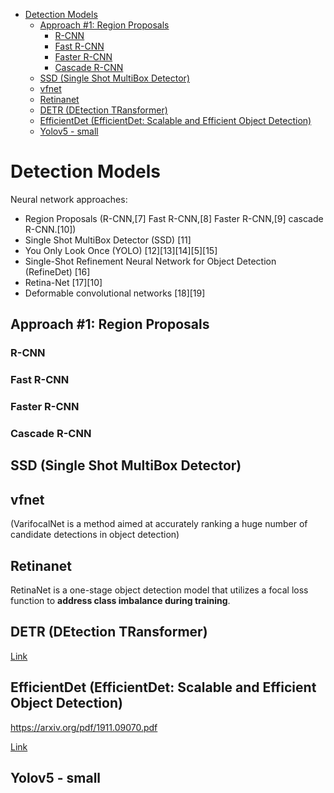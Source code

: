 <!--ts-->
   * [Detection Models](#detection-models)
      * [Approach #1: Region Proposals](#approach-1-region-proposals)
         * [R-CNN](#r-cnn)
         * [Fast R-CNN](#fast-r-cnn)
         * [Faster R-CNN](#faster-r-cnn)
         * [Cascade R-CNN](#cascade-r-cnn)
      * [SSD (Single Shot MultiBox Detector)](#ssd-single-shot-multibox-detector)
      * [vfnet](#vfnet)
      * [Retinanet](#retinanet)
      * [DETR (DEtection TRansformer)](#detr-detection-transformer)
      * [EfficientDet (EfficientDet: Scalable and Efficient Object Detection)](#efficientdet-efficientdet-scalable-and-efficient-object-detection)
      * [Yolov5 - small](#yolov5---small)

<!-- Added by: gil_diy, at: Thu 01 Sep 2022 01:31:12 IDT -->

<!--te-->

# Detection Models

Neural network approaches:

* Region Proposals (R-CNN,[7] Fast R-CNN,[8] Faster R-CNN,[9] cascade R-CNN.[10])
* Single Shot MultiBox Detector (SSD) [11]
* You Only Look Once (YOLO) [12][13][14][5][15]
* Single-Shot Refinement Neural Network for Object Detection (RefineDet) [16]
* Retina-Net [17][10]
* Deformable convolutional networks [18][19]


## Approach #1: Region Proposals

### R-CNN

### Fast R-CNN 

### Faster R-CNN 

### Cascade R-CNN 



## SSD (Single Shot MultiBox Detector)

## vfnet 
(VarifocalNet is a method aimed at accurately ranking a huge number of candidate detections in object detection)

## Retinanet

RetinaNet is a one-stage object detection model that utilizes a focal loss function to **address class imbalance during training**.

## DETR (DEtection TRansformer)

[Link](https://arxiv.org/pdf/2005.12872.pdf)


## EfficientDet (EfficientDet: Scalable and Efficient Object Detection)

https://arxiv.org/pdf/1911.09070.pdf

[Link](https://youtu.be/OsA3zH5NKYc)

## Yolov5 - small

